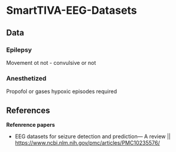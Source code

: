 # SmartTIVA-EEG-Datasets
## Data
### Epilepsy
Movement ot not - convulsive or not
### Anesthetized
Propofol or gases
hypoxic episodes required
## References
**Refenrence papers**
- EEG datasets for seizure detection and prediction— A review || https://www.ncbi.nlm.nih.gov/pmc/articles/PMC10235576/
